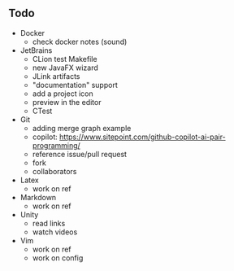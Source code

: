 ## Todo

- Docker
    - check docker notes (sound)
- JetBrains
    - CLion test Makefile
    - new JavaFX wizard
    - JLink artifacts
    - "documentation" support
    - add a project icon
    - preview in the editor
    - CTest
- Git
    - adding merge graph example
    - copilot: https://www.sitepoint.com/github-copilot-ai-pair-programming/
    - reference issue/pull request
    - fork
    - collaborators
- Latex
    - work on ref
- Markdown
    - work on ref
- Unity
    - read links
    - watch videos
- Vim
  - work on ref
  - work on config